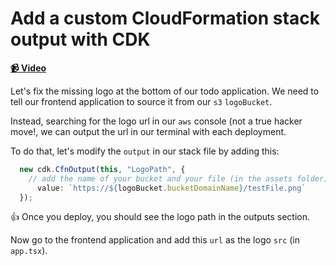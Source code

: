# Add a custom CloudFormation stack output with CDK

**[📹 Video](https://egghead.io/lessons/aws-add-a-custom-cloudformation-stack-output-with-cdk)**

Let's fix the missing logo at the bottom of our todo application. We need to tell our frontend application to source it from our `s3` `logoBucket`.

Instead, searching for the logo url in our `aws` console (not a true hacker move!, we can output the url in our terminal with each deployment.

To do that, let's modify the `output` in our stack file by adding this:
```ts
  new cdk.CfnOutput(this, "LogoPath", {
    // add the name of your bucket and your file (in the assets folder)
      value: `https://${logoBucket.bucketDomainName}/testFile.png`
  });
```

👍 Once you deploy, you should see the logo path in the outputs section.

Now go to the frontend application and add this `url` as the logo `src` (in `app.tsx`).